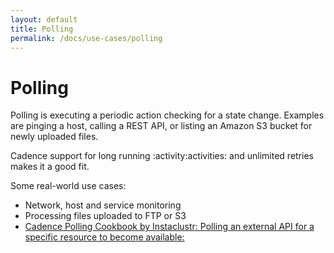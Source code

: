 ```yaml
---
layout: default
title: Polling
permalink: /docs/use-cases/polling
---
```


# Polling

Polling is executing a periodic action checking for a state change. Examples are pinging a host, calling a REST API, or listing an Amazon S3 bucket for newly uploaded files.

Cadence support for long running :activity:activities: and unlimited retries makes it a good fit.

Some real-world use cases:

* Network, host and service monitoring
* Processing files uploaded to FTP or S3
* [Cadence Polling Cookbook by Instaclustr: Polling an external API for a specific resource to become available: ](https://github.com/instaclustr/cadence-cookbooks-instafood/blob/main/cookbooks/polling/polling-megafood.md)
